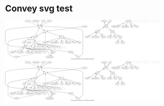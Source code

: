 # Convey svg test



![Methods overview](./docs/convey-methods.svg?sanitize=True)
<img src="./docs/convey-methods.svg?sanitize=True">

